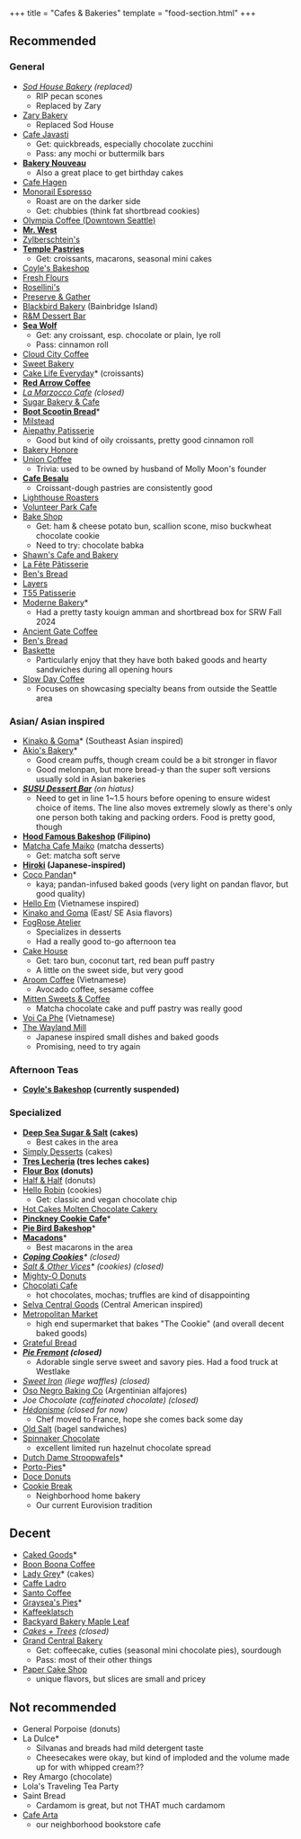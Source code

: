 +++
title = "Cafes & Bakeries"
template = "food-section.html"
+++

## Recommended
### General
- _[Sod House Bakery](https://sodhousebakery.square.site/) (replaced)_
    - RIP pecan scones
    - Replaced by Zary 
- [Zary Bakery](https://www.zarybakery.com/)
    - Replaced Sod House
- [Cafe Javasti](https://javasti.com/)
    - Get: quickbreads, especially chocolate zucchini
    - Pass: any mochi or buttermilk bars
- **[Bakery Nouveau](https://bakerynouveau.com/)**
    - Also a great place to get birthday cakes
- [Cafe Hagen](https://www.cafehagen.com/)
- [Monorail Espresso](https://monorailespresso.com/)
    - Roast are on the darker side
    - Get: chubbies (think fat shortbread cookies)
- [Olympia Coffee (Downtown Seattle)](https://www.olympiacoffee.com/pages/downtown-seattle)
- **[Mr. West](https://mrwestcafebar.com/)**
- [Zylberschtein's](https://www.zylberschtein.com/)
- **[Temple Pastries](https://www.templepastries.com/)**
    - Get: croissants, macarons, seasonal mini cakes
- [Coyle's Bakeshop](https://www.coylesbakeshop.com/)
- [Fresh Flours](https://www.freshfloursseattle.com/)
- [Rosellini's](https://rosellinis.com/)
- [Preserve & Gather](https://www.preserveandgather.com/)
- [Blackbird Bakery](https://blackbirdbakery.com/) (Bainbridge Island)
- [R&M Dessert Bar](https://www.rmdessertbar.com/)
- **[Sea Wolf](https://www.seawolfbakers.com/)**
    - Get: any croissant, esp. chocolate or plain, lye roll
    - Pass: cinnamon roll
- [Cloud City Coffee](https://www.cloudcitycoffee.com/)
- [Sweet Bakery](https://www.sweetnothingsandmore.com/)
- [Cake Life Everyday](https://www.cakelifeeveryday.com/)* (croissants)
- **[Red Arrow Coffee](https://www.redarrowcoffee.com/)**
- _[La Marzocco Cafe](https://lamarzoccousa.com/locations/cafe/) (closed)_
- [Sugar Bakery & Cafe](https://sugarbakerycafe.com/)
- **[Boot Scootin Bread](https://boot-scootin-bread.square.site/)***
- [Milstead](http://milsteadandco.com/)
- [Aiepathy Patisserie](https://www.aeipathypatisserie.com/)
    - Good but kind of oily croissants, pretty good cinnamon roll
- [Bakery Honore](https://bakeryhonore.com/)
- [Union Coffee](https://unioncoffeeseattle.com/)
    - Trivia: used to be owned by husband of Molly Moon's founder
- **[Cafe Besalu](https://www.cafebesalu.com/)**
    - Croissant-dough pastries are consistently good
- [Lighthouse Roasters](https://lighthouseroasters.com/)
- [Volunteer Park Cafe](https://www.volunteerpark.cafe/)
- [Bake Shop](https://bakeshopseattle.com/)
    - Get: ham & cheese potato bun, scallion scone, miso buckwheat chocolate cookie
    - Need to try: chocolate babka
- [Shawn's Cafe and Bakery](https://www.shawnscafeandbakery.com/)
- [La Fête Pâtisserie](https://www.lafetepatisserie.com/)
- [Ben's Bread](https://bensbread.com/)
- [Layers](https://www.layersgreenlake.com/)
- [T55 Patisserie](https://t55patisserie.com/)
- [Moderne Bakery](https://www.modernebakery.com/)*
    - Had a pretty tasty kouign amman and shortbread box for SRW Fall 2024
- [Ancient Gate Coffee](https://www.ancientgatecoffee.com/)
- [Ben's Bread](https://bensbread.com/)
- [Baskette](https://mybaskette.com/)
    - Particularly enjoy that they have both baked goods and hearty sandwiches during all opening hours
- [Slow Day Coffee](https://slowday.coffee/)
    - Focuses on showcasing specialty beans from outside the Seattle area

### Asian/ Asian inspired
- [Kinako & Goma](https://www.instagram.com/kinakoandgoma/)* (Southeast Asian inspired)
- [Akio's Bakery](https://www.akiosbakery.com/)*
    - Good cream puffs, though cream could be a bit stronger in flavor
    - Good melonpan, but more bread-y than the super soft versions usually sold in Asian bakeries
- _**[SUSU Dessert Bar](https://www.instagram.com/sususeattle)** (on hiatus)_
    - Need to get in line 1~1.5 hours before opening to ensure widest choice of items. The line also moves extremely slowly as there's only one person both taking and packing orders. Food is pretty good, though
- **[Hood Famous Bakeshop](https://www.hoodfamousbakeshop.com/) (Filipino)**
- [Matcha Cafe Maiko](https://www.matchacafe-maiko.com/eng/) (matcha desserts)
    - Get: matcha soft serve
- **[Hiroki](https://www.instagram.com/hirokidesserts) (Japanese-inspired)**
- [Coco Pandan](https://cocopandansea.cococart.co/)*
    - kaya; pandan-infused baked goods (very light on pandan flavor, but good quality)
- [Hello Em](https://www.instagram.com/hello.em_coffee/?hl=en) (Vietnamese inspired)
- [Kinako and Goma](https://www.instagram.com/kinakoandgoma/?hl=en) (East/ SE Asia flavors)
- [FogRose Atelier](https://www.fogrose.com/)
    - Specializes in desserts
    - Had a really good to-go afternoon tea
- [Cake House](https://www.yelp.com/biz/cake-house-seattle)
    - Get: taro bun, coconut tart, red bean puff pastry
    - A little on the sweet side, but very good
- [Aroom Coffee](https://www.aroomers.com/home) (Vietnamese)
    - Avocado coffee, sesame coffee
- [Mitten Sweets & Coffee](https://www.mittensweetsandcoffee.com/)
    - Matcha chocolate cake and puff pastry was really good
- [Voi Ca Phe](https://www.voicaphe.com/) (Vietnamese)
- [The Wayland Mill](https://www.thewaylandmill.com/)
    - Japanese inspired small dishes and baked goods
    - Promising, need to try again

### Afternoon Teas
- **[Coyle's Bakeshop](https://www.coylesbakeshop.com/) (currently suspended)**

### Specialized
- **[Deep Sea Sugar & Salt](https://deepseasugar.square.site/) (cakes)**
    - Best cakes in the area
- [Simply Desserts](https://simplydessertsseattle.com/) (cakes)
- **[Tres Lecheria](https://www.treslecheria.com/) (tres leches cakes)**
- **[Flour Box](https://www.theflourboxseattle.com/) (donuts)**
- [Half & Half](https://www.halfandhalfdoughnuts.com/) (donuts)
- [Hello Robin](https://www.hellorobincookies.com/) (cookies)
    - Get: classic and vegan chocolate chip
- [Hot Cakes Molten Chocolate Cakery](https://getyourhotcakes.com/)
- **[Pinckney Cookie Cafe](https://lovethesecookies.com/)***
- **[Pie Bird Bakeshop](https://www.piebirdbakeshop.com/)***
- **[Macadons](https://macadons.com)***
    - Best macarons in the area
- _**[Coping Cookies](https://copingcookies.com/)*** (closed)_
- _[Salt & Other Vices](https://saltandothervices.com/)* (cookies) (closed)_
- [Mighty-O Donuts](https://www.mightyo.com/)
- [Chocolati Cafe](https://chocolati.com/)
    - hot chocolates, mochas; truffles are kind of disappointing
- [Selva Central Goods](https://www.selvacentralgoods.com/) (Central American inspired)
- [Metropolitan Market](https://metropolitan-market.com/)
    - high end supermarket that bakes "The Cookie" (and overall decent baked goods)
- [Grateful Bread](https://gratefulbreadbaking.com/)
- _**[Pie Fremont](https://www.yelp.com/biz/pie-seattle) (closed)**_
    - Adorable single serve sweet and savory pies. Had a food truck at Westlake
- _[Sweet Iron](https://sweetironwaffles.com/) (liege waffles) (closed)_
- [Oso Negro Baking Co](https://www.osonegrobakingco.com/) (Argentinian alfajores)
- _Joe Chocolate (caffeinated chocolate) (closed)_
- _[Hédonisme](https://www.experiencehedonisme.com/) (closed for now)_
    - Chef moved to France, hope she comes back some day
- [Old Salt](https://www.oldsaltseattle.com/) (bagel sandwiches)
- [Spinnaker Chocolate](https://www.spinnakerchocolate.com/)
    - excellent limited run hazelnut chocolate spread
- [Dutch Dame Stroopwafels](instagram.com/ddamestroopwafels/?hl=en)*
- [Porto-Pies](https://www.portopies.com/)*
- [Doce Donuts](https://www.docedonut.com/)
- [Cookie Break](https://www.thecookiebreaks.com/)
    - Neighborhood home bakery
    - Our current Eurovision tradition

## Decent
- [Caked Goods](https://www.cakedgoods.com/)*
- [Boon Boona Coffee](https://www.boonboonacoffee.com/)
- [Lady Grey](https://www.ladygreyseattle.com/)* (cakes)
- [Caffe Ladro](https://www.caffeladro.com/)
- [Santo Coffee](https://www.santocoffee.co/)
- [Graysea's Pies](https://grayseaspies.squarespace.com/)*
- [Kaffeeklatsch](https://www.facebook.com/KaffeeklatschSeattle/)
- [Backyard Bakery Maple Leaf](https://seattlebackyardbakery.com/)
- _[Cakes + Trees](https://www.cakesandtrees.com/) (closed)_
- [Grand Central Bakery](https://www.grandcentralbakery.com/find-us/seattle/wedgwood/)
    - Get: coffeecake, cuties (seasonal mini chocolate pies), sourdough
    - Pass: most of their other things
- [Paper Cake Shop](https://www.papercakeshop.com/)
    - unique flavors, but slices are small and pricey

## Not recommended
- General Porpoise (donuts)
- La Dulce*
    - Silvanas and breads had mild detergent taste
    - Cheesecakes were okay, but kind of imploded and the volume made up for with whipped cream??
- Rey Amargo (chocolate)
- Lola's Traveling Tea Party
- Saint Bread
    - Cardamom is great, but not THAT much cardamom
- [Cafe Arta](https://www.cafearta.com/)
    - our neighborhood bookstore cafe
